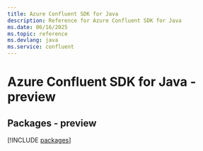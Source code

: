 ```yaml
---
title: Azure Confluent SDK for Java
description: Reference for Azure Confluent SDK for Java
ms.date: 06/16/2025
ms.topic: reference
ms.devlang: java
ms.service: confluent
---
```

# Azure Confluent SDK for Java - preview
## Packages - preview
[!INCLUDE [packages](confluent-index.md)]